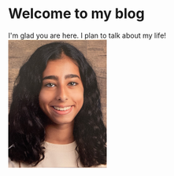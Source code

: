 # Welcome to my blog

I'm glad you are here. I plan to talk about my life!
<img src="me.jpg" alt="me" width="200" length="20"/>
